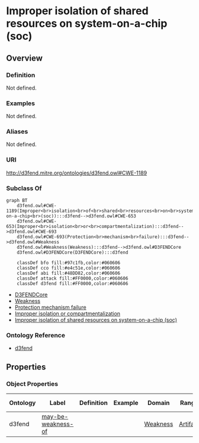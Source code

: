 # Improper isolation of shared resources on system-on-a-chip (soc)

## Overview

### Definition
Not defined.

### Examples
Not defined.

### Aliases
Not defined.

### URI
http://d3fend.mitre.org/ontologies/d3fend.owl#CWE-1189

### Subclass Of
```mermaid
graph BT
    d3fend.owl#CWE-1189(Improper<br>isolation<br>of<br>shared<br>resources<br>on<br>system-on-a-chip<br>(soc)):::d3fend-->d3fend.owl#CWE-653
    d3fend.owl#CWE-653(Improper<br>isolation<br>or<br>compartmentalization):::d3fend-->d3fend.owl#CWE-693
    d3fend.owl#CWE-693(Protection<br>mechanism<br>failure):::d3fend-->d3fend.owl#Weakness
    d3fend.owl#Weakness(Weakness):::d3fend-->d3fend.owl#D3FENDCore
    d3fend.owl#D3FENDCore(D3FENDCore):::d3fend
    
    classDef bfo fill:#97c1fb,color:#060606
    classDef cco fill:#e4c51e,color:#060606
    classDef abi fill:#48DD82,color:#060606
    classDef attack fill:#FF0000,color:#060606
    classDef d3fend fill:#FF0000,color:#060606
```

- [D3FENDCore](/docs/ontology/reference/model/D3FENDCore/D3FENDCore.md)
- [Weakness](/docs/ontology/reference/model/D3FENDCore/Weakness/Weakness.md)
- [Protection mechanism failure](/docs/ontology/reference/model/D3FENDCore/Weakness/Protection%20mechanism%20failure/Protection%20mechanism%20failure.md)
- [Improper isolation or compartmentalization](/docs/ontology/reference/model/D3FENDCore/Weakness/Protection%20mechanism%20failure/Improper%20isolation%20or%20compartmentalization/Improper%20isolation%20or%20compartmentalization.md)
- [Improper isolation of shared resources on system-on-a-chip (soc)](/docs/ontology/reference/model/D3FENDCore/Weakness/Protection%20mechanism%20failure/Improper%20isolation%20or%20compartmentalization/Improper%20isolation%20of%20shared%20resources%20on%20system-on-a-chip%20%28soc%29/Improper%20isolation%20of%20shared%20resources%20on%20system-on-a-chip%20%28soc%29.md)


### Ontology Reference
- [d3fend](http://d3fend.mitre.org/ontologies/d3fend.owl#)

## Properties
### Object Properties
| Ontology | Label | Definition | Example | Domain | Range | Inverse Of |
|----------|-------|------------|---------|--------|-------|------------|
| d3fend | [may-be-weakness-of](http://d3fend.mitre.org/ontologies/d3fend.owl#may-be-weakness-of) |  |  | [Weakness](/docs/ontology/reference/model/D3FENDCore/Weakness/Weakness.md) | [Artifact](/docs/ontology/reference/model/D3FENDCore/Artifact/Artifact.md) | [may-have-weakness](http://d3fend.mitre.org/ontologies/d3fend.owl#may-have-weakness) |

